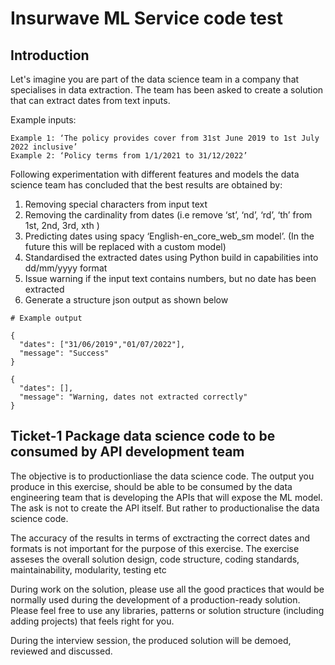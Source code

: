 # Insurwave ML Service code test

## Introduction

Let's imagine you are part of the data science team in a company that specialises in data extraction. The team has been asked to create a solution that can extract dates from text inputs.

Example inputs:
```
Example 1: ‘The policy provides cover from 31st June 2019 to 1st July 2022 inclusive’
Example 2: ‘Policy terms from 1/1/2021 to 31/12/2022’
``` 
Following experimentation with different features and models the data science team has concluded that the best results are obtained by: 

1.	Removing special characters from input text
2.	Removing the cardinality from dates (i.e remove ‘st’, ‘nd’, ‘rd’, ‘th’ from 1st, 2nd, 3rd, xth )
3.	Predicting dates using spacy ‘English-en_core_web_sm model’. (In the future this will be replaced with a custom model)
4.	Standardised the extracted dates using Python build in capabilities into dd/mm/yyyy format 
5.	Issue warning if the input text contains numbers, but no date has been extracted
6.	Generate a structure json output as shown below

```
# Example output

{
  "dates": ["31/06/2019","01/07/2022"],              
  "message": "Success"             
}
```

```
{
  "dates": [],              
  "message": "Warning, dates not extracted correctly"             
}

```

## Ticket-1  Package data science code to be consumed by API development team 

The objective is to productionliase the data science code. The output you produce in this exercise, should be able to be consumed by the data engineering team that is developing the APIs that will expose the ML model. The ask is not to create the API itself. But rather to productionalise the data science code. 
 
The accuracy of the results in terms of exctracting the correct dates and formats is not important for the purpose of this exercise.  The exercise asseses the overall solution design, code structure, coding standards, maintainability, modularity, testing etc 

During work on the solution, please use all the good practices that would be normally used during the development of a production-ready solution.  
Please feel free to use any libraries, patterns or solution structure (including adding projects) that feels right for you.  

During the interview session, the produced solution will be demoed, reviewed and discussed.  
